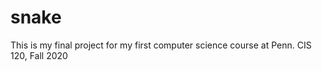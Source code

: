 # snake

This is my final project for my first computer science course at Penn. 
CIS 120, Fall 2020
